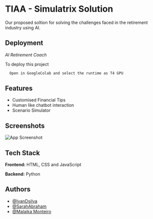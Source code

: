 
# TIAA - Simulatrix Solution

Our proposed soltion for solving the challenges faced in the retirement industry using AI.


## Deployment

*AI Retirement Coach*

To deploy this project

```bash
  Open in GoogleColab and select the runtime as T4 GPU
```


## Features

- Customised Financial Tips
- Human like chatbot interaction
- Scenario Simulator



## Screenshots

![App Screenshot](https://via.placeholder.com/468x300?text=App+Screenshot+Here)


## Tech Stack

**Frontend:** HTML, CSS and JavaScript

**Backend:** Python


## Authors

- [@IvanDsilva](https://www.github.com/IvanDsilva31)
- [@SarahAbraham](https://www.github.com/sarah-abraham)
- [@Malaika Monteiro](https://www.github.com/O-Monteir)


